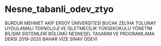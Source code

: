 # Nesne_tabanli_odev_ztyo
 BURDUR MEHMET AKİF ERSOY ÜNİVERSİTESİ BUCAK ZELİHA TOLUNAY UYGULAMALI TEKNOLOJİ VE İŞLETMECİLİK YÜKSEKOKULU YÖNETİM BİLİŞİM SİSTEMLERİ BÖLÜMÜ NESNESEL TASARIM VE PROGRAMLAMA DERSİ 2019-2020 BAHAR VİZE SINAV ÖDEVİ
